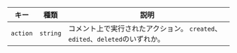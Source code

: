 | キー       | 種類       | 説明                                                   |
| -------- | -------- | ---------------------------------------------------- |
| `action` | `string` | コメント上で実行されたアクション。 `created`、`edited`、`deleted`のいずれか。 |
